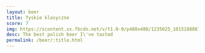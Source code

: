 ```yaml
---
layout: beer
title: Tyskie klasyczne
score: 7
img: https://scontent.xx.fbcdn.net/v/t1.0-0/p480x480/1235025_10151888670293745_2077557673_n.jpg?oh=0bce5e274a8e27b8cae6036af442b523&oe=58D2EFD2
desc: The best polish beer I\'ve tasted
permalink: /beer/:title.html
---
```


